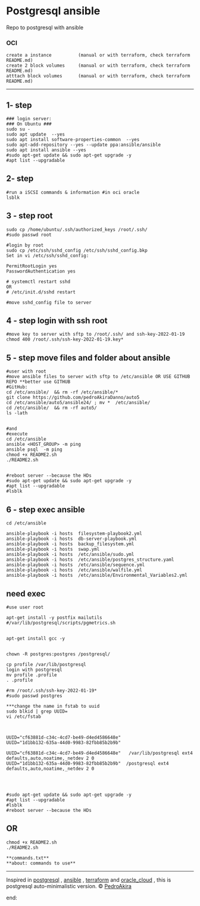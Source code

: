 # Postgresql ansible

Repo to postgresql with ansible 

### OCI 
	create a instance   	   (manual or with terraform, check terraform README.md)
	create 2 block volumes 	   (manual or with terraform, check terraform README.md) 
	atttach block volumes 	   (manual or with terraform, check terraform README.md) 

---


## 1- step 
	### login server: 
	### On Ubuntu ### 
	sudo su - 
	sudo apt update  --yes
	sudo apt install software-properties-common  --yes
	sudo apt-add-repository --yes --update ppa:ansible/ansible
	sudo apt install ansible --yes
	#sudo apt-get update && sudo apt-get upgrade -y
	#apt list --upgradable


## 2- step 
	#run a iSCSI commands & information #in oci oracle 
	lsblk 


## 3 - step root
	sudo cp /home/ubuntu/.ssh/authorized_keys /root/.ssh/
	#sudo passwd root

	#login by root 	
	sudo cp /etc/ssh/sshd_config /etc/ssh/sshd_config.bkp
	Set in vi /etc/ssh/sshd_config:

	PermitRootLogin yes
	PasswordAuthentication yes

	# systemctl restart sshd
	OR
	# /etc/init.d/sshd restart

	#move sshd_config file to server

## 4 - step login with ssh root 
	#move key to server with sftp to /root/.ssh/ and ssh-key-2022-01-19
	chmod 400 /root/.ssh/ssh-key-2022-01-19.key*


## 5 - step  move files and folder about ansible
	#user with root
	#move ansible files to server with sftp to /etc/ansible OR USE GITHUB REPO **better use GITHUB
	#GitHub:
	cd /etc/ansible/  && rm -rf /etc/ansible/*  
	git clone https://github.com/pedroAkiraDanno/auto5
	cd /etc/ansible/auto5/ansible24/ ; mv *  /etc/ansible/ 
	cd /etc/ansible/  && rm -rf auto5/
	ls -lath


	#and 
	#execute 
	cd /etc/ansible
	ansible <HOST_GROUP> -m ping
	ansible psql  -m ping 
	chmod +x README2.sh
	./README2.sh


	#reboot server --because the HDs
	#sudo apt-get update && sudo apt-get upgrade -y
	#apt list --upgradable
	#lsblk 


## 6 - step exec ansible
	cd /etc/ansible

	ansible-playbook -i hosts  filesystem-playbook2.yml
	ansible-playbook -i hosts  db-server-playbook.yml 		
	ansible-playbook -i hosts  backup_filesystem.yml
	ansible-playbook -i hosts  swap.yml
	ansible-playbook -i hosts  /etc/ansible/sudo.yml
	ansible-playbook -i hosts  /etc/ansible/postgres_structure.yaml
	ansible-playbook -i hosts  /etc/ansible/sequence.yml
	ansible-playbook -i hosts  /etc/ansible/walfile.yml
	ansible-playbook -i hosts  /etc/ansible/Environmental_Variables2.yml

	





## need exec 
	#use user root

	apt-get install -y postfix mailutils
	#/var/lib/postgresql/scripts/pgmetrics.sh


	apt-get install gcc -y


	chown -R postgres:postgres /postgresql/

	cp profile /var/lib/postgresql
	login with postgresql 
	mv profile .profile
	. .profile

	#rm /root/.ssh/ssh-key-2022-01-19*
	#sudo passwd postgres

	***change the name in fstab to uuid
	sudo blkid | grep UUID=
	vi /etc/fstab



	UUID="cf63881d-c34c-4cd7-be49-d4ed4586648e"
	UUID="1d1bb132-635a-44d0-9983-82fbb85b2b9b"

	UUID="cf63881d-c34c-4cd7-be49-d4ed4586648e"   /var/lib/postgresql ext4 defaults,auto,noatime,_netdev 2 0
	UUID="1d1bb132-635a-44d0-9983-82fbb85b2b9b"  /postgresql ext4 defaults,auto,noatime,_netdev 2 0




	#sudo apt-get update && sudo apt-get upgrade -y
	#apt list --upgradable
	#lsblk 
	#reboot server --because the HDs









## OR

	chmod +x README2.sh
	./README2.sh

	**commands.txt**
	**about: commands to use**	






---
Inspired in [postgresql](https://www.postgresql.org/) , [ansible](https://www.ansible.com/) , [terraform](https://www.terraform.io/) and [oracle_cloud](https://www.oracle.com/cloud/) , this is postgresql auto-minimalistic version.
©  [PedroAkira](https://www.instagram.com/pedro.akira.3)




end: